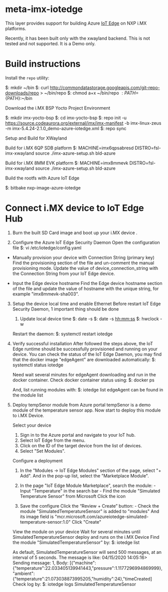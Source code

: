 meta-imx-iotedge
===========

This layer provides support for building Azure [IoT Edge](https://github.com/azure/iotedge)
on NXP i.MX platforms.

Recently, it has been built only with the xwayland backend.
This is not tested and not supported. It is a Demo only.

Build instructions
===========

Install the `repo` utility:

$: mkdir ~/bin
$: curl http://commondatastorage.googleapis.com/git-repo-downloads/repo  > ~/bin/repo
$: chmod a+x ~/bin/repo
$: PATH=${PATH}:~/bin

Download the i.MX BSP Yocto Project Environment

$: mkdir imx-yocto-bsp
$: cd imx-yocto-bsp
$: repo init -u https://source.codeaurora.org/external/imx/imx-manifest -b imx-linux-zeus -m imx-5.4.24-2.1.0_demo-azure-iotedge.xml
$: repo sync

Setup and Build for XWayland

  Build for i.MX 6QP SDB platform
    $: MACHINE=imx6qpsabresd DISTRO=fsl-imx-xwayland source ./imx-azure-setup.sh bld-azure

  Build for i.MX 8MM EVK platform
    $: MACHINE=imx8mmevk DISTRO=fsl-imx-xwayland source ./imx-azure-setup.sh bld-azure

Build the rootfs with Azure IoT Edge

  $: bitbake nxp-image-azure-iotedge

Connect i.MX device to IoT Edge Hub
===========

1. Burn the built SD Card image and boot up your i.MX device .

2. Configure the Azure IoT Edge Security Daemon
   Open the configuration file
   $: vi /etc/iotedge/config.yaml

 - Manually provision your device with Connection String (primary key)
   Find the provisioning section of the file and un-comment the manual provisioning mode.
   Update the value of device_connection_string with the Connection String from your IoT Edge device.

 - Input the Edge device hostname
   Find the Edge device hostname section of the file and update the value of hostname with the unique string, for example "imx8mmevk-sha003".

3. Setup the device local time and enable Ethernet
   Before restart IoT Edge Security Daemon, 1 important thing should be done
   1. Update local device time
   $: date -s <yyyy-mm-dd>
   $: date -s <hh:mm:ss>
   $: hwclock -w

   Restart the daemon:
   $: systemctl restart iotedge

4. Verify successful installation
   After followed the steps above, the IoT Edge runtime should be successfully provisioned and running on your device.
   You can check the status of the IoT Edge Daemon, you may find that the docker image "edgeAgent" are downloaded automatically:
   $: systemctl status iotedge

   Need wait several minutes for edgeAgent downloading and run in the docker container.
   Check docker container status using:
   $: docker ps

   And, list running modules with:
   $: iotedge list
   edgeAgent can be found in the module list

5. Deploy tempSenor module from Azure portal
   tempSenor is a demo module of the temperature sensor app. Now start to deploy this module to i.MX Device.

   Select your device
     1. Sign in to the Azure portal and navigate to your IoT hub.
     2. Select IoT Edge from the menu.
     3. Click on the ID of the target device from the list of devices.
     4. Select "Set Modules".

   Configure a deployment
     1. In the "Modules -> IoT Edge Modules" section of the page, select "+ Add".
       And in the pop-up list, select the "Marketplace Module".

     2. In the page "IoT Edge Module Marketplace", search the module:
       - Input "Temperature" in the search bar
       - Find the module "Simulated Temperature Sensor" from Microsoft
       Click the icon

     3. Save the configure
       Click the “Review + Create” button:
       - Check the module "SimulatedTemperatureSensor" is added to "modules"
         And its image field is "mcr.microsoft.com/azureiotedge-simulated-temperature-sensor:1.0"
       Click "Create"

   View the module on your device
     Wait for several minutes until SimulatedTemperatureSensor deploy and runs on the i.MX Device
     Find the module "SimulatedTemperatureSensor" by:
     $: iotedge list

     As default, SimulatedTemperatureSensor will send 500 messages, at an interval of 5 seconds.
     The message is like:
        04/15/2020 14:05:16> Sending message: 1, Body: [{"machine":{"temperature":22.033405139941443,"pressure":1.1177296994869999},"ambient":{"temperature":21.073038873995205,"humidity":24},"timeCreated]
     Check log by:
     $: iotedge logs SimulatedTemperatureSensor
